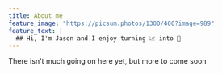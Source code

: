 ```yaml
---
title: About me
feature_image: "https://picsum.photos/1300/400?image=989"
feature_text: |
  ## Hi, I'm Jason and I enjoy turning 📈 into 💎
---
```


There isn't much going on here yet, but more to come soon

